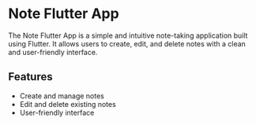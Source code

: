 # Note Flutter App

The Note Flutter App is a simple and intuitive note-taking application built using Flutter. It allows users to create, edit, and delete notes with a clean and user-friendly interface.

## Features

- Create and manage notes
- Edit and delete existing notes
- User-friendly interface
